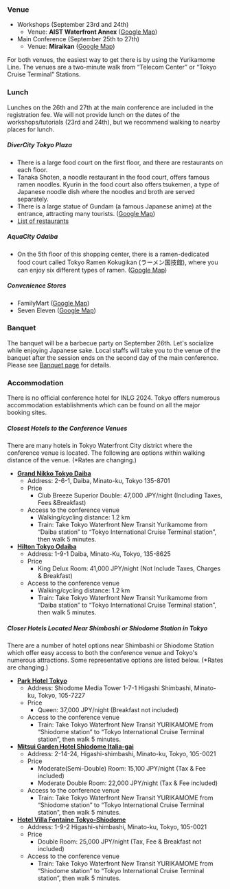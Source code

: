 ### Venue

- Workshops (September 23rd and 24th)
    - Venue: **AIST Waterfront Annex** ([Google Map](https://maps.app.goo.gl/UpkXAwZdbzCpuwv78))
- Main Conference (September 25th to 27th)
    - Venue: **Miraikan** ([Google Map](https://maps.app.goo.gl/me3Yq5ET1QenxpTj8))

For both venues, the easiest way to get there is by using the Yurikamome Line. The venues are a two-minute walk from “Telecom Center” or “Tokyo Cruise Terminal” Stations.

### Lunch

Lunches on the 26th and 27th at the main conference are included in the registration fee. We will not provide lunch on the dates of the workshops/tutorials (23rd and 24th), but we recommend walking to nearby places for lunch.

##### DiverCity Tokyo Plaza

- There is a large food court on the first floor, and there are restaurants on each floor.
- Tanaka Shoten, a noodle restaurant in the food court, offers famous ramen noodles. Kyurin in the food court also offers tsukemen, a type of Japanese noodle dish where the noodles and broth are served separately.
- There is a large statue of Gundam (a famous Japanese anime) at the entrance, attracting many tourists. ([Google Map](https://maps.app.goo.gl/v8SWZHsXSwY6EhFFA))
- [List of restaurants](https://mitsui-shopping-park.com.e.act.hp.transer.com/gourmet/divercity-tokyo/)

##### AquaCity Odaiba

- On the 5th floor of this shopping center, there is a ramen-dedicated food court called Tokyo Ramen Kokugikan (ラーメン国技館), where you can enjoy six different types of ramen. ([Google Map](https://maps.app.goo.gl/PU1GxvynWoj6WE766))

##### Convenience Stores

- FamilyMart ([Google Map](https://maps.app.goo.gl/95navKKQd2ZFyoCf6))
- Seven Eleven ([Google Map](https://maps.app.goo.gl/EEPzjMq8P45XMVhK7))

### Banquet

The banquet will be a barbecue party on September 26th. Let's socialize while enjoying Japanese sake. Local staffs will take you to the venue of the banquet after the session ends on the second day of the main conference. Please see [Banquet page](https://inlg2024.github.io/banquet.html) for details.

### Accommodation

There is no official conference hotel for INLG 2024. Tokyo offers numerous accommodation establishments which can be found on all the major booking sites.

##### Closest Hotels to the Conference Venues

There are many hotels in Tokyo Waterfront City district where the conference venue is located.
The following are options within walking distance of the venue.
(*Rates are changing.)

- [**Grand Nikko Tokyo Daiba**](https://www.tokyo.grand-nikko.com/eng/)
    - Address: 2-6-1, Daiba, Minato-ku, Tokyo 135-8701
    - Price
        - Club Breeze Superior Double: 47,000 JPY/night (Including Taxes, Fees &Breakfast)
    - Access to the conference venue
        - Walking/cycling distance: 1.2 km 
        - Train: Take Tokyo Waterfront New Transit Yurikamome from “Daiba station” to “Tokyo International Cruise Terminal station”, then walk 5 minutes.
- [**Hilton Tokyo Odaiba**](https://www3.hilton.com/en/hotels/japan/hilton-tokyo-odaiba-TYOTOHI/index.html)
    - Address: 1-9-1 Daiba, Minato-Ku, Tokyo, 135-8625
    - Price
        - King Delux Room: 41,000 JPY/night (Not Include Taxes, Charges & Breakfast) 
    - Access to the conference venue
        - Walking/cycling distance: 1.2 km
        - Train: Take Tokyo Waterfront New Transit Yurikamome from “Daiba station” to “Tokyo International Cruise Terminal station”, then walk 5 minutes.

##### Closer Hotels Located Near Shimbashi or Shiodome Station in Tokyo

There are a number of hotel options near Shimbashi or Shiodome Station which offer easy access to both the conference venue and Tokyo's numerous attractions. Some representative options are listed below. (*Rates are changing.)

- [**Park Hotel Tokyo**](https://parkhoteltokyo.com/)
    - Address: Shiodome Media Tower 1-7-1 Higashi Shimbashi, Minato-ku, Tokyo, 105-7227
    - Price
        - Queen: 37,000 JPY/night (Breakfast not included)
    - Access to the conference venue
        - Train: Take Tokyo Waterfront New Transit YURIKAMOME from “Shiodome station” to “Tokyo International Cruise Terminal station”, then walk 5 minutes.
- [**Mitsui Garden Hotel Shiodome Italia-gai**](https://www.gardenhotels.co.jp/shiodome-italiagai/eng/)
    - Address: 2-14-24, Higashi-shimbashi, Minato-ku, Tokyo, 105-0021
    - Price
        - Moderate(Semi-Double) Room: 15,100 JPY/night (Tax & Fee included)
        - Moderate Double Room: 22,000 JPY/night (Tax & Fee included)
    - Access to the conference venue
        - Train: Take Tokyo Waterfront New Transit YURIKAMOME from “Shiodome station” to “Tokyo International Cruise Terminal station”, then walk 5 minutes.
- [**Hotel Villa Fontaine Tokyo-Shiodome**](https://www.hvf.jp/eng/shiodome/)
    - Address: 1-9-2 Higashi-shimbashi, Minato-ku, Tokyo, 105-0021
    - Price
        - Double Room: 25,000 JPY/night (Tax, Fee & Breakfast not included)
    - Access to the conference venue
        - Train: Take Tokyo Waterfront New Transit YURIKAMOME from “Shiodome station” to “Tokyo International Cruise Terminal station”, then walk 5 minutes.
